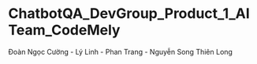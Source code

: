 # ChatbotQA_DevGroup_Product_1_AITeam_CodeMely
Đoàn Ngọc Cường - Lý Linh - Phan Trang - Nguyễn Song Thiên Long
